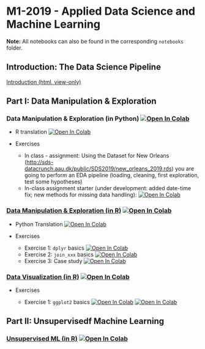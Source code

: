 # M1-2019 - Applied Data Science and Machine Learning

**Note:** All notebooks can also be found in the corresponding `notebooks` folder.

## Introduction: The Data Science Pipeline

[Introduction (html, view-only)](https://raw.githack.com/SDS-AAU/M1-2019/master/notebooks/M1_0_DS_pipeline.html)

## Part I: Data Manipulation & Exploration

### Data Manipulation & Exploration (in Python) [![Open In Colab](https://colab.research.google.com/assets/colab-badge.svg)](https://colab.research.google.com/github/SDS-AAU/M1-2019/blob/master/notebooks/SDS_S1_2_EDA.ipynb#&offline=true&sandboxMode=true)

* R translation [![Open In Colab](https://colab.research.google.com/assets/colab-badge.svg)](https://colab.research.google.com/github/SDS-AAU/M1-2019/blob/master/notebooks/M1_1_datamunging_R_translation.ipynb#offline=true&sandboxMode=true)
* Exercises

   * In class - assignment: Using the Dataset for New Orleans (http://sds-datacrunch.aau.dk/public/SDS2019/new_orleans_2019.rds) you are going to perform an EDA pipeline (loading, cleaning, first exploration, test some hypotheses) 
   * In-class assignment starter (under development: added date-time fix; new methods for missing data handling): [![Open In Colab](https://colab.research.google.com/assets/colab-badge.svg)](https://colab.research.google.com/github/SDS-AAU/M1-2019/blob/master/notebooks/SDS_M1___S1_2___Exercise_u.ipynb#&offline=false&sandboxMode=true)

### [Data Manipulation & Exploration (in R)](https://raw.githack.com/SDS-AAU/M1-2019/master/notebooks/M1_1_data_munging.html)                 [![Open In Colab](https://colab.research.google.com/assets/colab-badge.svg)](https://colab.research.google.com/github/SDS-AAU/M1-2019/blob/master/notebooks/M1_1_data_munging.ipynb#offline=true&sandboxMode=true)

 * Python Translation [![Open In Colab](https://colab.research.google.com/assets/colab-badge.svg)](https://colab.research.google.com/github/SDS-AAU/M1-2019/blob/master/notebooks/M1_S3_4_Python_translation.ipynb#&offline=false&sandboxMode=true)
* Exercises

    * Exercise 1: `dplyr` basics [![Open In Colab](https://colab.research.google.com/assets/colab-badge.svg)](https://colab.research.google.com/github/SDS-AAU/M1-2019/blob/master/notebooks/exercises/M1_1_datamunging_ex1.ipynb#offline=true&sandboxMode=true)
    * Exercise 2: `join_xxx` basics [![Open In Colab](https://colab.research.google.com/assets/colab-badge.svg)](https://colab.research.google.com/github/SDS-AAU/M1-2019/blob/master/notebooks/exercises/M1_1_datamunging_ex2.ipynb#offline=true&sandboxMode=true)
    * Exercise 3: Case study [![Open In Colab](https://colab.research.google.com/assets/colab-badge.svg)](https://colab.research.google.com/github/SDS-AAU/M1-2019/blob/master/notebooks/exercises/M1_1_datamunging_ex3.ipynb#offline=true&sandboxMode=true)
    
### [Data Visualization (in R)](https://raw.githack.com/SDS-AAU/M1-2019/master/notebooks/M1_2_data_viz.html)                                 [![Open In Colab](https://colab.research.google.com/assets/colab-badge.svg)](https://colab.research.google.com/github/SDS-AAU/M1-2019/blob/master/notebooks/M1_2_data_viz.ipynb#offline=true&sandboxMode=true)
* Exercises

    * Exercise 1:  `ggplot2` basics [![Open In Colab](https://colab.research.google.com/assets/colab-badge.svg)](https://colab.research.google.com/github/SDS-AAU/M1-2019/blob/master/notebooks/exercises/M1_2_dataviz_ex1.ipynb#offline=true&sandboxMode=true)                                                   [![Open In Colab](https://colab.research.google.com/assets/colab-badge.svg)](https://colab.research.google.com/github/SDS-AAU/M1-2019/blob/master/notebooks/M1_2_data_viz.ipynb#offline=true&sandboxMode=true)
    
## Part II: Unsupervisedf Machine Learning

### [Unsupervised ML (in R)](https://raw.githack.com/SDS-AAU/M1-2019/master/notebooks/M1_5_unsupervised_ml.html)                            [![Open In Colab](https://colab.research.google.com/assets/colab-badge.svg)](https://colab.research.google.com/github/SDS-AAU/M1-2019/blob/master/notebooks/M1_5_unsupervised_ml.ipynb#offline=true&sandboxMode=true)
